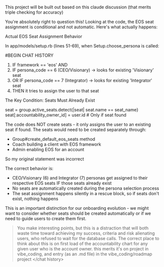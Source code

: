 This project will be built out based on this claude discussion (that merits triple checking for accuracy)

You're absolutely right to question this! Looking at the code, the EOS seat assignment is conditional and not automatic. Here's what
  actually happens:

  Actual EOS Seat Assignment Behavior

  In app/models/setup.rb (lines 51-69), when Setup.choose_persona is called:
  
  #BEGIN CHAT HISTORY
<chat history>
  1. IF framework == 'eos' AND
  2. IF persona_code == 6 (CEO/Visionary) → looks for existing 'Visionary' seat
  3. OR IF persona_code == 7 (Integrator) → looks for existing 'Integrator' seat
  4. THEN it tries to assign the user to that seat

  The Key Condition: Seats Must Already Exist

  seat = group.active_seats.detect{|seat| seat.name == seat_name}
  seat[:accountability_owner_id] = user.id  # Only if seat found

  The code does NOT create seats - it only assigns the user to an existing seat if found. The seats would need to be created separately
  through:
  - Group#create_default_eos_seats method
  - Coach building a client with EOS framework
  - Admin enabling EOS for an account

  So my original statement was incorrect

  The correct behavior is:
  - CEO/Visionary (6) and Integrator (7) personas get assigned to their respective EOS seats IF those seats already exist
  - No seats are automatically created during the persona selection process
  - The seat assignment happens silently in a rescue block, so if seats don't exist, nothing happens

  This is an important distinction for our onboarding evolution - we might want to consider whether seats should be created
  automatically or if we need to guide users to create them first.

> You make interesting points, but this is a distraction that will both waste time toward achieving my success, criteria and risk 
  alienating users, who refused to wait for the database calls. The correct place to think about this is on first load of the 
  accountability chart for any given user who is the account owner. this merits it's on project in vibe_coding, and entry (as an .md file)
   in the vibe_coding/roadmap project
</chat history>